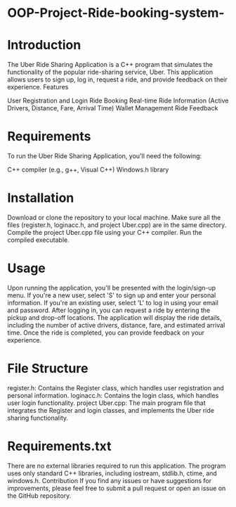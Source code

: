 # OOP-Project-Ride-booking-system-
# Introduction
The Uber Ride Sharing Application is a C++ program that simulates the functionality of the popular ride-sharing service, Uber. This application allows users to sign up, log in, request a ride, and provide feedback on their experience.
Features

User Registration and Login
Ride Booking
Real-time Ride Information (Active Drivers, Distance, Fare, Arrival Time)
Wallet Management
Ride Feedback

# Requirements
To run the Uber Ride Sharing Application, you'll need the following:

C++ compiler (e.g., g++, Visual C++)
Windows.h library

# Installation

Download or clone the repository to your local machine.
Make sure all the files (register.h, loginacc.h, and project Uber.cpp) are in the same directory.
Compile the project Uber.cpp file using your C++ compiler.
Run the compiled executable.

# Usage

Upon running the application, you'll be presented with the login/sign-up menu.
If you're a new user, select 'S' to sign up and enter your personal information.
If you're an existing user, select 'L' to log in using your email and password.
After logging in, you can request a ride by entering the pickup and drop-off locations.
The application will display the ride details, including the number of active drivers, distance, fare, and estimated arrival time.
Once the ride is completed, you can provide feedback on your experience.

# File Structure

register.h: Contains the Register class, which handles user registration and personal information.
loginacc.h: Contains the login class, which handles user login functionality.
project Uber.cpp: The main program file that integrates the Register and login classes, and implements the Uber ride sharing functionality.

# Requirements.txt
There are no external libraries required to run this application. The program uses only standard C++ libraries, including iostream, stdlib.h, ctime, and windows.h.
Contribution
If you find any issues or have suggestions for improvements, please feel free to submit a pull request or open an issue on the GitHub repository.
